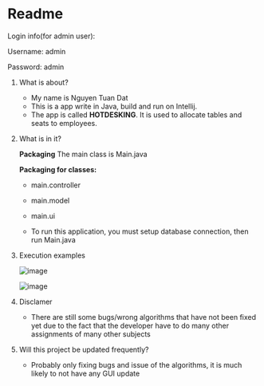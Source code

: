 # Readme

Login info(for admin user):

Username: admin

Password: admin

1. What is about?
    - My name is Nguyen Tuan Dat
    - This is a app write in Java, build and run on Intellij.
    - The app is called **HOTDESKING**. It is used to allocate tables and seats to employees.

2. What is in it?

    **Packaging**
    The main class is Main.java

    **Packaging for classes:**
    - main.controller
    - main.model
    - main.ui

    - To run this application, you must setup database connection, then run Main.java

3. Execution examples

    ![image](https://user-images.githubusercontent.com/73376155/121525720-e4210480-ca22-11eb-9e7a-258e2b7329d1.png)
    
    
    ![image](https://user-images.githubusercontent.com/73376155/121525788-f438e400-ca22-11eb-96ae-0aaedf1eeeee.png)
    

4. Disclamer
    - There are still some bugs/wrong algorithms that have not been fixed yet due to the fact that the developer have to do many other assignments of many other subjects

5. Will this project be updated frequently?
    - Probably only fixing bugs and issue of the algorithms, it is much likely to not have any GUI update
